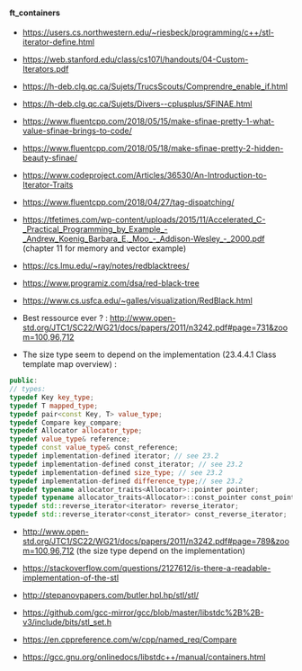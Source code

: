 #### ft_containers

- https://users.cs.northwestern.edu/~riesbeck/programming/c++/stl-iterator-define.html
- https://web.stanford.edu/class/cs107l/handouts/04-Custom-Iterators.pdf
- https://h-deb.clg.qc.ca/Sujets/TrucsScouts/Comprendre_enable_if.html
- https://h-deb.clg.qc.ca/Sujets/Divers--cplusplus/SFINAE.html
- https://www.fluentcpp.com/2018/05/15/make-sfinae-pretty-1-what-value-sfinae-brings-to-code/
- https://www.fluentcpp.com/2018/05/18/make-sfinae-pretty-2-hidden-beauty-sfinae/
- https://www.codeproject.com/Articles/36530/An-Introduction-to-Iterator-Traits
- https://www.fluentcpp.com/2018/04/27/tag-dispatching/
- https://tfetimes.com/wp-content/uploads/2015/11/Accelerated_C-_Practical_Programming_by_Example_-_Andrew_Koenig_Barbara_E._Moo_-_Addison-Wesley_-_2000.pdf (chapter 11 for memory and vector example)
- https://cs.lmu.edu/~ray/notes/redblacktrees/
- https://www.programiz.com/dsa/red-black-tree
- https://www.cs.usfca.edu/~galles/visualization/RedBlack.html

- Best ressource ever ? : http://www.open-std.org/JTC1/SC22/WG21/docs/papers/2011/n3242.pdf#page=731&zoom=100,96,712
 

- The size type seem to depend on the implementation (23.4.4.1 Class template map overview) :
```c++
public:
// types:
typedef Key key_type;
typedef T mapped_type;
typedef pair<const Key, T> value_type;
typedef Compare key_compare;
typedef Allocator allocator_type;
typedef value_type& reference;
typedef const value_type& const_reference;
typedef implementation-defined iterator; // see 23.2
typedef implementation-defined const_iterator; // see 23.2
typedef implementation-defined size_type; // see 23.2
typedef implementation-defined difference_type;// see 23.2
typedef typename allocator_traits<Allocator>::pointer pointer;
typedef typename allocator_traits<Allocator>::const_pointer const_pointer;
typedef std::reverse_iterator<iterator> reverse_iterator;
typedef std::reverse_iterator<const_iterator> const_reverse_iterator;
```

- http://www.open-std.org/JTC1/SC22/WG21/docs/papers/2011/n3242.pdf#page=789&zoom=100,96,712 (the size type depend on the implementation)


- https://stackoverflow.com/questions/2127612/is-there-a-readable-implementation-of-the-stl
- http://stepanovpapers.com/butler.hpl.hp/stl/stl/
- https://github.com/gcc-mirror/gcc/blob/master/libstdc%2B%2B-v3/include/bits/stl_set.h


- https://en.cppreference.com/w/cpp/named_req/Compare
- https://gcc.gnu.org/onlinedocs/libstdc++/manual/containers.html
